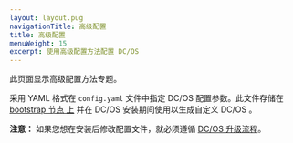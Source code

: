 ```yaml
---
layout: layout.pug
navigationTitle: 高级配置
title: 高级配置
menuWeight: 15
excerpt: 使用高级配置方法配置 DC/OS
---
```


此页面显示高级配置方法专题。

采用 YAML 格式在 `config.yaml` 文件中指定 DC/OS 配置参数。此文件存储在 [bootstrap 节点 上](/mesosphere/dcos/cn/1.11/installing/production/system-requirements/#bootstrap-node) 并在 DC/OS 安装期间使用以生成自定义 DC/OS 。

<p class="message--note"><strong>注意：</strong> 如果您想在安装后修改配置文件，就必须遵循 <a href="/mesosphere/dcos/1.11/installing/production/upgrading/">DC/OS 升级流程</a>。</p>

